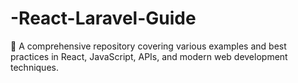 # -React-Laravel-Guide
📌 A comprehensive repository covering various examples and best practices in React, JavaScript, APIs, and modern web development techniques.
